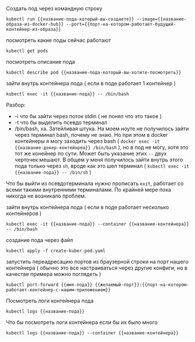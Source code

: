 Создать под через командную строку

```kubectl run {{название-пода-который-вы-создаете}} --image={{название-образа-из-docker-hub}} --port={{порт-на-котором-работает-будущий-контейнер-из-образа}}```

посмотреть какие поды сейчас работают

```kubectl get pods```

посмотреть описание пода

```kubectl describe pod {{название-пода-который-вы-хотите-посмотреть}}```

зайти внутрь контейнера пода ( если в поде работает 1 контейнер )

```kubectl exec -it {{название-пода}} -- /bin/bash```

Разбор:
 - -i что бы зайти через поток stdin ( не понял что это такое )
 - -t что бы выделить псевдо терминал
 - /bin/bash, ха. Затейливая штука. На моем ноуте не получилось зайти через терминал bash, почему не знаю. Но при этом в docker контейнеры я могу заходить через bash ( ```docker exec -it {{название-докер-контейнреа}} /bin/bash``` ), но в под не могу, хотя это тот же конейнер по сути. Может быть указание этих ```--``` двух черточек мешают. В общем у меня получилось зайти внутрь этого пода только через ```sh```, вроде как это шел терминал ( ```kubectl exec -it {{название-пода}} -- /bin/sh``` )

Что бы выйти из псевдотерминала нужно прописать ```exit```, работает со всеми такими внутренними терминалами. По крайней мере пока никогда не возникало проблем.

зайти внутрь контейнера пода ( если в поде работает несколько контейнеров )

```kubectl exec -it {{название-пода}} --container {{название-контейнера}} -- /bin/bash```

создание пода через файл

```kubectl apply -f create-kuber-pod.yaml```

запустить переадресацию портов из браузерной строки на порт нашего контейнера ( обычно это все настраиваться через другие конфиги, но в качестве примера можно поглядеть )

```kubectl port-forward {{имя-пода}} {{желаемый-порт}}:{{порт-на-котором-работает-контейнер-с-нашим-приложением}}```

Посмотреть логи контейнера пода

```kubectl logs {{название-пода}}```

Что бы посмотреть логи контейнера если бы их было много

```kubectl logs {{название-пода}} --container {{название-контейнера}}```